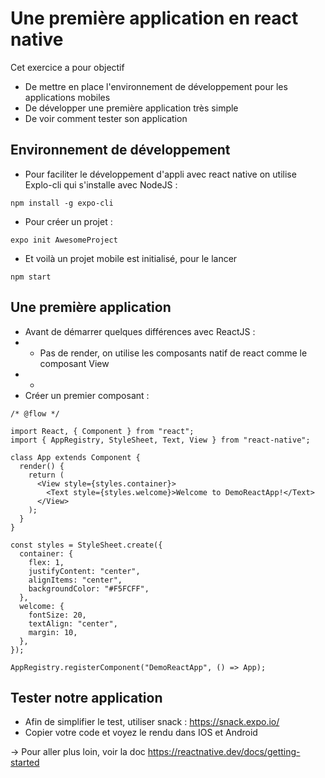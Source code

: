 # Une première application en react native

Cet exercice a pour objectif
* De mettre en place l'environnement de développement pour les applications mobiles
* De développer une première application très simple
* De voir comment tester son application

## Environnement de développement
* Pour faciliter le développement d'appli avec react native on utilise Explo-cli qui s'installe avec NodeJS :
```
npm install -g expo-cli
```
* Pour créer un projet : 
```
expo init AwesomeProject
``` 
* Et voilà un projet mobile est initialisé, pour le lancer
```
npm start
```
## Une première application
* Avant de démarrer quelques différences avec ReactJS :
* * Pas de render, on utilise les composants natif de react comme le composant View
* * 
* Créer un premier composant :
```
/* @flow */

import React, { Component } from "react";
import { AppRegistry, StyleSheet, Text, View } from "react-native";

class App extends Component {
  render() {
    return (
      <View style={styles.container}>
        <Text style={styles.welcome}>Welcome to DemoReactApp!</Text>
      </View>
    );
  }
}

const styles = StyleSheet.create({
  container: {
    flex: 1,
    justifyContent: "center",
    alignItems: "center",
    backgroundColor: "#F5FCFF",
  },
  welcome: {
    fontSize: 20,
    textAlign: "center",
    margin: 10,
  },
});

AppRegistry.registerComponent("DemoReactApp", () => App);
```

## Tester notre application
* Afin de simplifier le test, utiliser snack :
https://snack.expo.io/ 
* Copier votre code et voyez le rendu dans IOS et Android

-> Pour aller plus loin, voir la doc 
https://reactnative.dev/docs/getting-started
